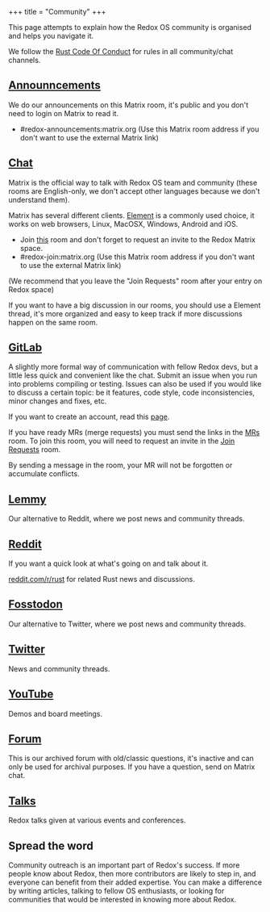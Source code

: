 +++
title = "Community"
+++

This page attempts to explain how the Redox OS community is organised and helps you navigate it.

We follow the [Rust Code Of Conduct](https://www.rust-lang.org/policies/code-of-conduct) for rules in all community/chat channels.

## [Announncements](https://matrix.to/#/#redox-announcements:matrix.org)

We do our announcements on this Matrix room, it's public and you don't need to login on Matrix to read it.

- #redox-announcements:matrix.org (Use this Matrix room address if you don't want to use the external Matrix link)

## [Chat](https://matrix.to/#/#redox-join:matrix.org)

Matrix is the official way to talk with Redox OS team and community (these rooms are English-only, we don't accept other languages because we don't understand them).

Matrix has several different clients. [Element](https://element.io/) is a commonly used choice, it works on web browsers, Linux, MacOSX, Windows, Android and iOS.

- Join [this](https://matrix.to/#/#redox-join:matrix.org) room and don't forget to request an invite to the Redox Matrix space.
- #redox-join:matrix.org (Use this Matrix room address if you don't want to use the external Matrix link)

(We recommend that you leave the "Join Requests" room after your entry on Redox space)

If you want to have a big discussion in our rooms, you should use a Element thread, it's more organized and easy to keep track if more discussions happen on the same room.

## [GitLab](https://gitlab.redox-os.org/redox-os/redox)

A slightly more formal way of communication with fellow Redox devs, but a little less quick and convenient like the chat. Submit an issue when you run into problems compiling or testing. Issues can also be used if you would like to discuss a certain topic: be it features, code style, code inconsistencies, minor changes and fixes, etc.

If you want to create an account, read this [page](https://doc.redox-os.org/book/ch12-01-signing-in-to-gitlab.html).

If you have ready MRs (merge requests) you must send the links in the [MRs](https://matrix.to/#/#redox-mrs:matrix.org) room. To join this room, you will need to request an invite in the [Join Requests](https://matrix.to/#/#redox-join:matrix.org) room.

By sending a message in the room, your MR will not be forgotten or accumulate conflicts.

## [Lemmy](https://lemmy.world/c/redox)

Our alternative to Reddit, where we post news and community threads.

## [Reddit](https://www.reddit.com/r/Redox/)

If you want a quick look at what's going on and talk about it.

[reddit.com/r/rust](https://www.reddit.com/r/rust) for related Rust news and discussions.

## [Fosstodon](https://fosstodon.org/@redox)

Our alternative to Twitter, where we post news and community threads.

## [Twitter](https://twitter.com/redox_os)

News and community threads.

## [YouTube](https://www.youtube.com/@RedoxOS)

Demos and board meetings.

## [Forum](https://discourse.redox-os.org/)

This is our archived forum with old/classic questions, it's inactive and can only be used for archival purposes. If you have a question, send on Matrix chat.

## [Talks](/talks/)

Redox talks given at various events and conferences.

## Spread the word

Community outreach is an important part of Redox's success. If more people know about Redox, then more contributors are likely to step in, and everyone can benefit from their added expertise. You can make a difference by writing articles, talking to fellow OS enthusiasts, or looking for communities that would be interested in knowing more about Redox.
